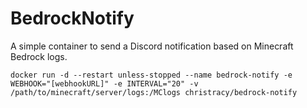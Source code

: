 # BedrockNotify
A simple container to send a Discord notification based on Minecraft Bedrock logs. 
    
    docker run -d --restart unless-stopped --name bedrock-notify -e WEBHOOK="[webhookURL]" -e INTERVAL="20" -v /path/to/minecraft/server/logs:/MClogs christracy/bedrock-notify
